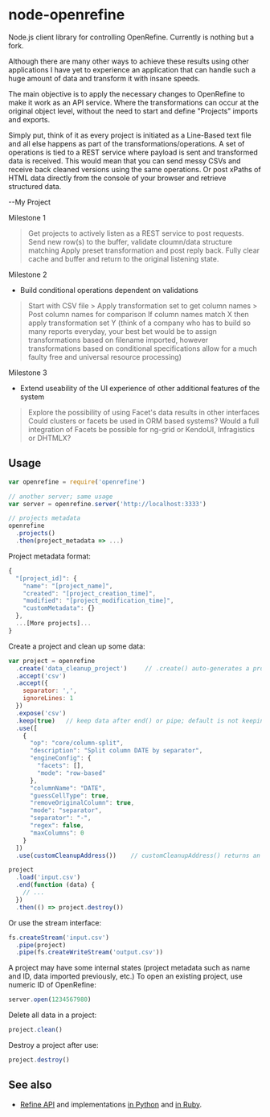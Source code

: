
# node-openrefine

Node.js client library for controlling OpenRefine.
Currently is nothing but a fork.

Although there are many other ways to achieve these results using other applications I have yet to experience an application that can handle such a huge amount of data and transform it with insane speeds.

The main objective is to apply the necessary changes to OpenRefine to make it work as an API service. Where the transformations can occur at the original object level, without the need to start and define "Projects" imports and exports.

Simply put, think of it as every project is initiated as a Line-Based text file and all else happens as part of the transformations/operations. A set of operations is tied to a REST service where payload is sent and transformed data is received.
This would mean that you can send messy CSVs and receive back cleaned versions using the same operations.
Or post xPaths of HTML data directly from the console of your browser and retrieve structured data.

--My Project

Milestone 1
> Get projects to actively listen as a REST service to post requests.
> Send new row(s) to the buffer, validate cloumn/data structure matching
> Apply preset transformation and post reply back.
> Fully clear cache and buffer and return to the original listening state.

Milestone 2
- Build conditional operations dependent on validations
> Start with CSV file > Apply transformation set to get column names > Post column names for comparison
> If column names match X then apply transformation set Y
(think of a company who has to build so many reports everyday, your best bet would be to assign transformations based on filename imported, however transformations based on conditional specifications allow for a much faulty free and universal resource processing)

Milestone 3
- Extend useability of the UI experience of other additional features of the system
> Explore the possibility of using Facet's data results in other interfaces
> Could clusters or facets be used in ORM based systems?
> Would a full integration of Facets be possible for ng-grid or KendoUI, Infragistics or DHTMLX?


## Usage

``` javascript
var openrefine = require('openrefine')

// another server; same usage
var server = openrefine.server('http://localhost:3333')

// projects metadata
openrefine
  .projects()
  .then(project_metadata => ...)
```

Project metadata format:

``` javascript
{
  "[project_id]": {
    "name": "[project_name]",
    "created": "[project_creation_time]",
    "modified": "[project_modification_time]",
    "customMetadata": {}
  },
  ...[More projects]...
}
```

Create a project and clean up some data:

``` javascript
var project = openrefine
  .create('data_cleanup_project')     // .create() auto-generates a project name
  .accept('csv')
  .accept({
    separator: ',',
    ignoreLines: 1
  })
  .expose('csv')
  .keep(true)   // keep data after end() or pipe; default is not keeping
  .use([
    {
      "op": "core/column-split",
      "description": "Split column DATE by separator",
      "engineConfig": {
        "facets": [],
        "mode": "row-based"
      },
      "columnName": "DATE",
      "guessCellType": true,
      "removeOriginalColumn": true,
      "mode": "separator",
      "separator": "-",
      "regex": false,
      "maxColumns": 0
    }
  ])
  .use(customCleanupAddress())    // customCleanupAddress() returns an array of operations

project
  .load('input.csv')
  .end(function (data) {
    // ...
  })
  .then(() => project.destroy())
```

Or use the stream interface:

``` javascript
fs.createStream('input.csv')
  .pipe(project)
  .pipe(fs.createWriteStream('output.csv'))
```

A project may have some internal states (project metadata such as name and ID, data imported previously, etc.)  To open an existing project, use numeric ID of OpenRefine:

``` javascript
server.open(1234567980)
```

Delete all data in a project:

``` javascript
project.clean()
```

Destroy a project after use:

``` javascript
project.destroy()
```



## See also

* [Refine API](https://github.com/maxogden/refine-python/wiki/Refine-API) and implementations [in Python](https://github.com/maxogden/refine-python/) and [in Ruby](https://github.com/maxogden/refine-ruby).
